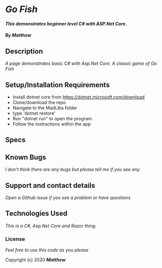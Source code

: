 
# _Go Fish_

#### _This demonstrates beginner level C# with ASP.Net Core._

#### By _**Matthew**_


## Description

_A page demonstrates basic C# with Asp.Net Core._
_A classic game of Go Fish_
     
## Setup/Installation Requirements
* Install dotnet core from https://dotnet.microsoft.com/download
* Clone/download the repo
* Navigate to the MadLibs folder
* type 'dotnet restore'
* Run "dotnet run" to open the program
* Follow the instructions within the app
## Specs


## Known Bugs

_I don't think there are any bugs but please tell me if you see any._

## Support and contact details

_Open a Github issue if you see a problem or have questions_

## Technologies Used

_This is a C#, Asp.Net Core and Razor thing._

### License

*Feel free to use this code as you please*

Copyright (c) 2020 **_Matthew_**